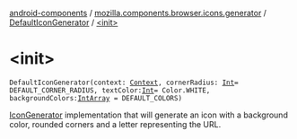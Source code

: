 [android-components](../../index.md) / [mozilla.components.browser.icons.generator](../index.md) / [DefaultIconGenerator](index.md) / [&lt;init&gt;](./-init-.md)

# &lt;init&gt;

`DefaultIconGenerator(context: `[`Context`](https://developer.android.com/reference/android/content/Context.html)`, cornerRadius: `[`Int`](https://kotlinlang.org/api/latest/jvm/stdlib/kotlin/-int/index.html)` = DEFAULT_CORNER_RADIUS, textColor: `[`Int`](https://kotlinlang.org/api/latest/jvm/stdlib/kotlin/-int/index.html)` = Color.WHITE, backgroundColors: `[`IntArray`](https://kotlinlang.org/api/latest/jvm/stdlib/kotlin/-int-array/index.html)` = DEFAULT_COLORS)`

[IconGenerator](../-icon-generator/index.md) implementation that will generate an icon with a background color, rounded corners and a letter
representing the URL.

